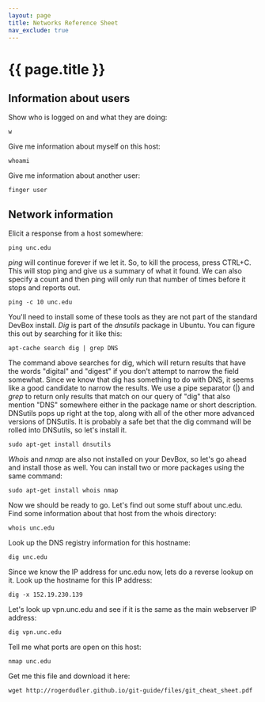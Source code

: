 ```yaml
---
layout: page
title: Networks Reference Sheet
nav_exclude: true
---
```


# {{ page.title }}

## Information about users

Show who is logged on and what they are doing:

`w`

Give me information about myself on this host:

`whoami`

Give me information about another user:

`finger user`

## Network information

Elicit a response from a host somewhere:

`ping unc.edu`

*ping* will continue forever if we let it. 
So, to kill the process, press CTRL+C. 
This will stop ping and give us a summary of what it found. 
We can also specify a count and then ping will only run that number of times before it stops and reports out.

`ping -c 10 unc.edu`

You'll need to install some of these tools as they are not part of the standard DevBox install. 
*Dig* is part of the *dnsutils* package in Ubuntu. 
You can figure this out by searching for it like this:

`apt-cache search dig | grep DNS`

The command above searches for dig, which will return results that have the words "digital" and "digest" if you don't attempt to narrow the field somewhat. 
Since we know that dig has something to do with DNS, it seems like a good candidate to narrow the results. 
We use a pipe separator (|) and *grep* to return only results that match on our query of "dig" that also mention "DNS" somewhere either in the package name or short description. 
DNSutils pops up right at the top, along with all of the other more advanced versions of DNSutils. 
It is probably a safe bet that the dig command will be rolled into DNSutils, so let's install it. 

`sudo apt-get install dnsutils`

*Whois* and *nmap* are also not installed on your DevBox, so let's go ahead and install those as well. 
You can install two or more packages using the same command:

`sudo apt-get install whois nmap`

Now we should be ready to go. Let's find out some stuff about unc.edu.
Find some information about that host from the whois directory:

`whois unc.edu`

Look up the DNS registry information for this hostname:

`dig unc.edu`

Since we know the IP address for unc.edu now, lets do a reverse lookup on it.
Look up the hostname for this IP address:

`dig -x 152.19.230.139`

Let's look up vpn.unc.edu and see if it is the same as the main webserver IP address:

`dig vpn.unc.edu`

Tell me what ports are open on this host:

`nmap unc.edu`

Get me this file and download it here:

`wget http://rogerdudler.github.io/git-guide/files/git_cheat_sheet.pdf`